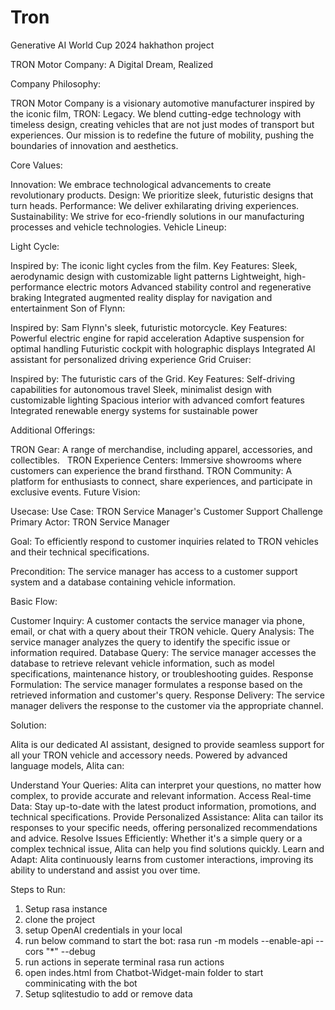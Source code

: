 # Tron
Generative AI World Cup 2024 hakhathon project

TRON Motor Company: A Digital Dream, Realized

Company Philosophy:

TRON Motor Company is a visionary automotive manufacturer inspired by the iconic film, TRON: Legacy. We blend cutting-edge technology with timeless design, creating vehicles that are not just modes of transport but experiences. Our mission is to redefine the future of mobility, pushing the boundaries of innovation and aesthetics.

Core Values:

Innovation: We embrace technological advancements to create revolutionary products.
Design: We prioritize sleek, futuristic designs that turn heads.
Performance: We deliver exhilarating driving experiences.
Sustainability: We strive for eco-friendly solutions in our manufacturing processes and vehicle technologies.
Vehicle Lineup:

Light Cycle:

Inspired by: The iconic light cycles from the film.
Key Features:
Sleek, aerodynamic design with customizable light patterns
Lightweight, high-performance electric motors
Advanced stability control and regenerative braking
Integrated augmented reality display for navigation and entertainment
Son of Flynn:

Inspired by: Sam Flynn's sleek, futuristic motorcycle.
Key Features:
Powerful electric engine for rapid acceleration
Adaptive suspension for optimal handling
Futuristic cockpit with holographic displays
Integrated AI assistant for personalized driving experience
Grid Cruiser:

Inspired by: The futuristic cars of the Grid.
Key Features:
Self-driving capabilities for autonomous travel
Sleek, minimalist design with customizable lighting
Spacious interior with advanced comfort features
Integrated renewable energy systems for sustainable power

Additional Offerings:

TRON Gear: A range of merchandise, including apparel, accessories, and collectibles.   
TRON Experience Centers: Immersive showrooms where customers can experience the brand firsthand.
TRON Community: A platform for enthusiasts to connect, share experiences, and participate in exclusive events.
Future Vision:

Usecase:
Use Case: TRON Service Manager's Customer Support Challenge
Primary Actor: TRON Service Manager

Goal: To efficiently respond to customer inquiries related to TRON vehicles and their technical specifications.

Precondition: The service manager has access to a customer support system and a database containing vehicle information.

Basic Flow:

Customer Inquiry: A customer contacts the service manager via phone, email, or chat with a query about their TRON vehicle.
Query Analysis: The service manager analyzes the query to identify the specific issue or information required.
Database Query: The service manager accesses the database to retrieve relevant vehicle information, such as model specifications, maintenance history, or troubleshooting guides.
Response Formulation: The service manager formulates a response based on the retrieved information and customer's query.
Response Delivery: The service manager delivers the response to the customer via the appropriate channel.

Solution: 

Alita is our dedicated AI assistant, designed to provide seamless support for all your TRON vehicle and accessory needs. Powered by advanced language models, Alita can:

Understand Your Queries: Alita can interpret your questions, no matter how complex, to provide accurate and relevant information.
Access Real-time Data: Stay up-to-date with the latest product information, promotions, and technical specifications.
Provide Personalized Assistance: Alita can tailor its responses to your specific needs, offering personalized recommendations and advice.
Resolve Issues Efficiently: Whether it's a simple query or a complex technical issue, Alita can help you find solutions quickly.
Learn and Adapt: Alita continuously learns from customer interactions, improving its ability to understand and assist you over time.

Steps to Run:
1. Setup rasa instance
2. clone the project
3. setup OpenAI credentials in your local
4. run below command to start the bot:
rasa run -m models --enable-api --cors "*" --debug
5. run actions in seperate terminal
rasa run actions
6. open indes.html from Chatbot-Widget-main folder to start comminicating with the bot
7. Setup sqlitestudio to add or remove data

